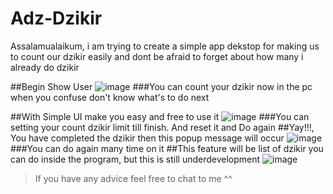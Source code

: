 # Adz-Dzikir
Assalamualaikum, i am trying to create a simple app dekstop for making us to count our dzikir easily and dont be afraid to forget about how many i already do dzikir


##Begin Show User
![image](https://user-images.githubusercontent.com/88366703/174962292-9f2d8520-269d-4027-b858-68a85ffe10e2.png)
###You can count your dzikir now in the pc when you confuse don't know what's to do next

##With Simple UI make you easy and free to use it
![image](https://user-images.githubusercontent.com/88366703/174962375-7ad14798-0e10-4a3b-a643-0820152ba6f7.png)
###You can setting your count dzikir limit till finish. And reset it and Do again
##Yay!!!, You have completed the dzikir then this popup message will occur
![image](https://user-images.githubusercontent.com/88366703/174962486-e933582a-36dd-4b6c-a915-557253ff073f.png)
###You can do again many time on it
##This feature will be list of dzikir you can do inside the program, but this is still underdevelopment
![image](https://user-images.githubusercontent.com/88366703/174962564-af8129cd-464d-45a2-82c9-6225c295165e.png)
>If you have any advice feel free to chat to me ^^
>
